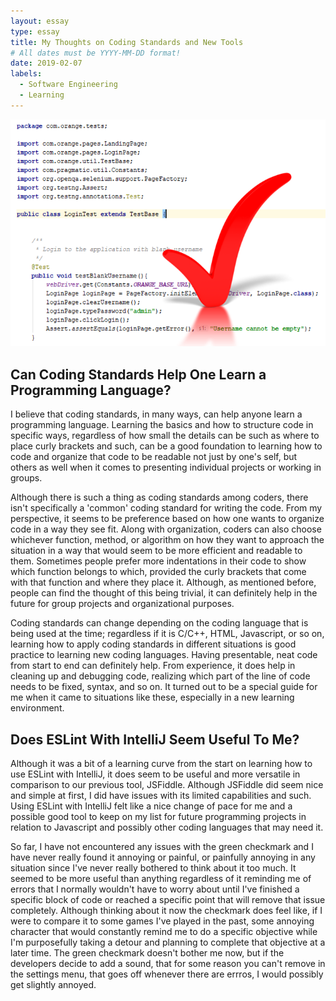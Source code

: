 ```yaml
---
layout: essay
type: essay
title: My Thoughts on Coding Standards and New Tools
# All dates must be YYYY-MM-DD format!
date: 2019-02-07
labels:
  - Software Engineering
  - Learning
---
```



<img class="ui medium left floated image" src="../images/codingstandards.png">

## Can Coding Standards Help One Learn a Programming Language?
I believe that coding standards, in many ways, can help anyone learn a programming language. Learning the basics and how to structure code in specific ways, regardless of how small the details can be such as where to place curly brackets and such, can be a good foundation to learning how to code and organize that code to be readable not just by one's self, but others as well when it comes to presenting individual projects or working in groups.

Although there is such a thing as coding standards among coders, there isn't specifically a 'common' coding standard for writing the code. From my perspective, it seems to be preference based on how one wants to organize code in a way they see fit. Along with organization, coders can also choose whichever function, method, or algorithm on how they want to approach the situation in a way that would seem to be more efficient and readable to them. Sometimes people prefer more indentations in their code to show which function belongs to which, provided the curly brackets that come with that function and where they place it. Although, as mentioned before, people can find the thought of this being trivial, it can definitely help in the future for group projects and organizational purposes. 

Coding standards can change depending on the coding language that is being used at the time; regardless if it is C/C++, HTML, Javascript, or so on, learning how to apply coding standards in different situations is good practice to learning new coding languages. Having presentable, neat code from start to end can definitely help. From experience, it does help in cleaning up and debugging code, realizing which part of the line of code needs to be fixed, syntax, and so on. It turned out to be a special guide for me when it came to situations like these, especially in a new learning environment. 

## Does ESLint With IntelliJ Seem Useful To Me?
Although it was a bit of a learning curve from the start on learning how to use ESLint with IntelliJ, it does seem to be useful and more versatile in comparison to our previous tool, JSFiddle. Although JSFiddle did seem nice and simple at first, I did have issues with its limited capabilities and such. Using ESLint with IntelliJ felt like a nice change of pace for me and a possible good tool to keep on my list for future programming projects in relation to Javascript and possibly other coding languages that may need it.

So far, I have not encountered any issues with the green checkmark and I have never really found it annoying or painful, or painfully annoying in any situation since I've never really bothered to think about it too much. It seemed to be more useful than anything regardless of it reminding me of errors that I normally wouldn't have to worry about until I've finished a specific block of code or reached a specific point that will remove that issue completely. Although thinking about it now the checkmark does feel like, if I were to compare it to some games I've played in the past, some annoying character that would constantly remind me to do a specific objective while I'm purposefully taking a detour and planning to complete that objective at a later time. The green checkmark doesn't bother me now, but if the developers decide to add a sound, that for some reason you can't remove in the settings menu, that goes off whenever there are errros, I would possibly get slightly annoyed.
